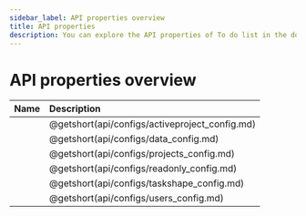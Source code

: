 ```yaml
---
sidebar_label: API properties overview
title: API properties 
description: You can explore the API properties of To do list in the documentation of the DHTMLX JavaScript To Do List library. Browse developer guides and API reference, try out code examples and live demos, and download a free 30-day evaluation version of DHTMLX To Do List.
---
```


# API properties overview


| Name                                    | Description                                    |
| :-------------------------------------- | :--------------------------------------------- |
| [](api/configs/activeproject_config.md) | @getshort(api/configs/activeproject_config.md) |
| [](api/configs/data_config.md)          | @getshort(api/configs/data_config.md)          |
| [](api/configs/projects_config.md)      | @getshort(api/configs/projects_config.md)      |
| [](api/configs/readonly_config.md)      | @getshort(api/configs/readonly_config.md)      |
| [](api/configs/taskshape_config.md)     | @getshort(api/configs/taskshape_config.md)     |
| [](api/configs/users_config.md)         | @getshort(api/configs/users_config.md)         |
